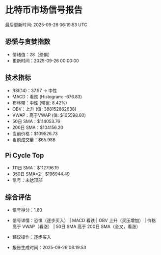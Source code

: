 # 比特币市场信号报告

最后更新时间: 2025-09-26 06:19:53 UTC

## 恐慌与贪婪指数
- 情绪值：28（恐惧）
- 更新时间：2025-09-26 00:00:00

## 技术指标
- RSI(14)：37.97 → 中性
- MACD：看跌 (Histogram: -676.83)
- 布林带：中性 (带宽: 8.42%)
- OBV：上升 (值: 388152862638)
- VWAP：高于VWAP (值: $105598.60)
- 50日 SMA：$114053.76
- 200日 SMA：$104156.20
- 当前价格：$109526.73
- 当前成交量：$65.98B

## Pi Cycle Top
- 111日 SMA：$112796.19
- 350日 SMA×2：$196944.49
- 信号：未达顶部

## 综合评估
- 信号得分：1.80
- 信号详情：恐惧（逐步买入） | MACD 看跌 | OBV 上升（买压增加） | 价格高于 VWAP（看涨） | 50日 SMA 高于 200日 SMA（金叉，看涨）
- 建议操作：逐步买入

- 报告生成时间：2025-09-26 06:19:53